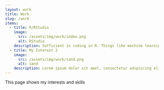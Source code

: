 ```yaml
---
layout: work
title: Work
slug: /work
items:
  - title: R/RStudio
    image:
      src: /assets/img/work/index.png
      alt: RStudio
    description: Sufficient in coding in R. Things like machine learning, data visualisations with ggplot and building Shiny Apps. For examples see my [Twitter](https://twitter.com/RobinWilhelmus), or my [Shiny apps](https://www.gettingbluefingers.com/external)
  - title: My Interest 2
    image:
      src: /assets/img/work/sand.png
      alt: sand
    description: Lorem ipsum dolor sit amet, consectetur adipiscing elit, sed do eiusmod tempor incididunt ut labore et dolore magna aliqua. Ut enim ad minim veniam, quis nostrud exercitation ullamco laboris nisi ut aliquip ex ea commodo consequat. Duis aute irure dolor in reprehenderit in voluptate velit esse cillum dolore eu fugiat nulla pariatur.
---
```


This page shows my interests and skills
<br />
<br />
